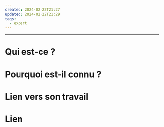 ```yaml
---
created: 2024-02-22T21:27
updated: 2024-02-22T21:29
tags:
  - expert
---
```

---
# Qui est-ce ?

# Pourquoi est-il connu ?

# Lien vers son travail

# Lien
